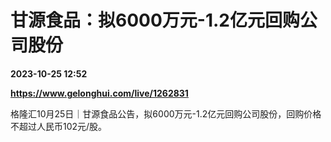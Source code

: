 # 甘源食品：拟6000万元-1.2亿元回购公司股份

**2023-10-25 12:52**

**https://www.gelonghui.com/live/1262831**

格隆汇10月25日｜甘源食品公告，拟6000万元-1.2亿元回购公司股份，回购价格不超过人民币102元/股。
